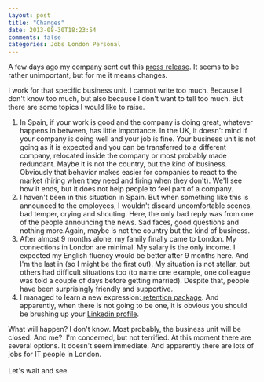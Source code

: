 ```yaml
---
layout: post
title: "Changes"
date: 2013-08-30T18:23:54
comments: false
categories: Jobs London Personal
---
```


A few days ago my company sent out this <a href="http://www.prnewswire.co.uk/news-releases/sp-capital-iq-to-explore-strategic-alternatives-for-fund-research-business-219922161.html">press release</a>. It seems to be rather unimportant, but for me it means changes.


I work for that specific business unit. I cannot write too much. Because I don't know too much, but also because I don't want to tell too much. But there are some topics I would like to raise.<br /><ol><li>In Spain, if your work is good and the company is doing great, whatever happens in between, has little importance. In the UK, it doesn't mind if your company is doing well and your job is fine. Your business unit is not going as it is expected and you can be transferred to a different company, relocated inside the company or most probably made redundant.&nbsp;Maybe it is not the country, but the kind of business. Obviously that behavior makes easier for companies to react to the market (hiring when they need and firing when they don't). We'll see how it ends, but it does not help people to feel part of a company.</li><li>I haven't been in this situation in Spain. But when something like this is announced to the employees, I wouldn't discard uncomfortable scenes, bad temper, crying and shouting. Here, the only bad reply was from one of the people announcing the news. Sad faces, good questions and nothing more.Again, maybe is not the country but the kind of business.</li><li>After almost 9 months alone, my family finally came to London. My connections in London are minimal. My salary is the only income. I expected my English fluency would be better after 9 months here. And I'm the last in (so I might be the first out). My situation is not stellar, but others had difficult situations too (to name one example, one colleague was told a couple of days before getting married). Despite that, people have been surprisingly friendly and supportive.</li><li>I managed to learn a new expression:<a href="http://www.investopedia.com/terms/r/retention-bonus.asp"> retention package</a>. And apparently, when there is not going to be one, it is obvious you should be brushing up your <a href="http://www.linkedin.com/in/gonzalofernandezvictorio">Linkedin profile</a>.</li></ol><div>What will happen? I don't know. Most probably, the business unit will be closed. And me? &nbsp;I'm concerned, but not terrified. At this moment there are several options. It doesn't seem immediate. And apparently there are lots of jobs for IT people in London.&nbsp;</div><div><br /></div><div>Let's wait and see.</div>
